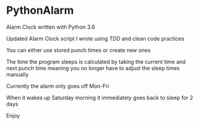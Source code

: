 # PythonAlarm
Alarm Clock written with Python 3.6

Updated Alarm Clock script I wrote using TDD and clean code practices

You can either use stored punch times or create new ones

The time the program sleeps is calculated by taking the current time and next punch time meaning you no longer have to adjust the sleep times manually

Currently the alarm only goes off Mon-Fri

When it wakes up Saturday morning it immediately goes back to sleep for 2 days

Enjoy

